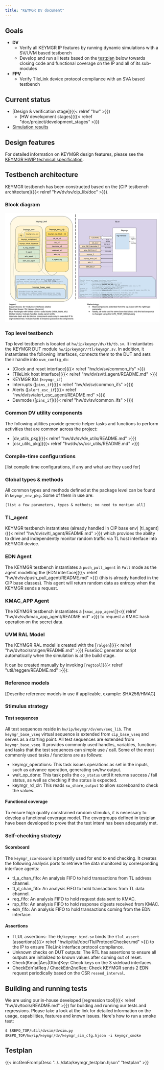 ```yaml
---
title: "KEYMGR DV document"
---
```


## Goals
* **DV**
  * Verify all KEYMGR IP features by running dynamic simulations with a SV/UVM based testbench
  * Develop and run all tests based on the [testplan](#testplan) below towards closing code and functional coverage on the IP and all of its sub-modules
* **FPV**
  * Verify TileLink device protocol compliance with an SVA based testbench

## Current status
* [Design & verification stage]({{< relref "hw" >}})
  * [HW development stages]({{< relref "doc/project/development_stages" >}})
* [Simulation results](https://reports.opentitan.org/hw/ip/keymgr/dv/latest/results.html)

## Design features
For detailed information on KEYMGR design features, please see the [KEYMGR HWIP technical specification](}}).

## Testbench architecture
KEYMGR testbench has been constructed based on the [CIP testbench architecture]({{< relref "hw/dv/sv/cip_lib/doc" >}}).

### Block diagram
![Block diagram](tb.svg)

### Top level testbench
Top level testbench is located at `hw/ip/keymgr/dv/tb/tb.sv`. It instantiates the KEYMGR DUT module `hw/ip/keymgr/rtl/keymgr.sv`.
In addition, it instantiates the following interfaces, connects them to the DUT and sets their handle into `uvm_config_db`:
* [Clock and reset interface]({{< relref "hw/dv/sv/common_ifs" >}})
* [TileLink host interface]({{< relref "hw/dv/sv/tl_agent/README.md" >}})
* KEYMGR IOs (`keymgr_if`)
* Interrupts ([`pins_if`]({{< relref "hw/dv/sv/common_ifs" >}}))
* Alerts ([`alert_esc_if`]({{< relref "hw/dv/sv/alert_esc_agent/README.md" >}}))
* Devmode ([`pins_if`]({{< relref "hw/dv/sv/common_ifs" >}}))

### Common DV utility components
The following utilities provide generic helper tasks and functions to perform activities that are common across the project:
* [dv_utils_pkg]({{< relref "hw/dv/sv/dv_utils/README.md" >}})
* [csr_utils_pkg]({{< relref "hw/dv/sv/csr_utils/README.md" >}})

### Compile-time configurations
[list compile time configurations, if any and what are they used for]

### Global types & methods
All common types and methods defined at the package level can be found in
`keymgr_env_pkg`. Some of them in use are:
```systemverilog
[list a few parameters, types & methods; no need to mention all]
```
### TL_agent
KEYMGR testbench instantiates (already handled in CIP base env) [tl_agent]({{< relref "hw/dv/sv/tl_agent/README.md" >}})
which provides the ability to drive and independently monitor random traffic via
TL host interface into KEYMGR device.

### EDN Agent
The KEYMGR testbench instantiates a `push_pull_agent` in `Pull` mode as the agent modelling the [EDN interface]({{< relref "hw/dv/sv/push_pull_agent/README.md" >}}) (this is already handled in the CIP base classes).
This agent will return random data as entropy when the KEYMGR sends a request.

### KMAC_APP Agent
The KEYMGR testbench instantiates a [`kmac_app_agent`](<{{ relref "hw/dv/sv/kmac_app_agent/README.md" >}}) to request a KMAC hash operation on the secret data.

### UVM RAL Model
The KEYMGR RAL model is created with the [`ralgen`]({{< relref "hw/dv/tools/ralgen/README.md" >}}) FuseSoC generator script automatically when the simulation is at the build stage.

It can be created manually by invoking [`regtool`]({{< relref "util/reggen/README.md" >}}):

### Reference models
[Describe reference models in use if applicable, example: SHA256/HMAC]

### Stimulus strategy
#### Test sequences
All test sequences reside in `hw/ip/keymgr/dv/env/seq_lib`.
The `keymgr_base_vseq` virtual sequence is extended from `cip_base_vseq` and serves as a starting point.
All test sequences are extended from `keymgr_base_vseq`.
It provides commonly used handles, variables, functions and tasks that the test sequences can simple use / call.
Some of the most commonly used tasks / functions are as follows:
* keymgr_operations: This task issues operations as set in the inputs, such as advance operation, generating sw/hw output.
* wait_op_done: This task polls the `op_status` until it returns success / fail status, as well as checking if the status is expected.
* keymgr_rd_clr: This reads `sw_share_output` to allow scoreboard to check the values.

#### Functional coverage
To ensure high quality constrained random stimulus, it is necessary to develop a functional coverage model.
The covergroups defined in testplan have been developed to prove that the test intent has been adequately met.

### Self-checking strategy
#### Scoreboard
The `keymgr_scoreboard` is primarily used for end to end checking.
It creates the following analysis ports to retrieve the data monitored by corresponding interface agents:
* tl_a_chan_fifo: An analysis FIFO to hold transactions from TL address channel.
* tl_d_chan_fifo: An analysis FIFO to hold transactions from TL data channel.
* req_fifo: An analysis FIFO to hold request data sent to KMAC.
* rsp_fifo: An analysis FIFO to hold response digests received from KMAC.
* edn_fifo: An analysis FIFO to hold transactions coming from the EDN interface.

#### Assertions
* TLUL assertions: The `tb/keymgr_bind.sv` binds the `tlul_assert` [assertions]({{< relref "hw/ip/tlul/doc/TlulProtocolChecker.md" >}}) to the IP to ensure TileLink interface protocol compliance.
* Unknown checks on DUT outputs: The RTL has assertions to ensure all outputs are initialized to known values after coming out of reset.
* Check(Kmac|Aes|Otbn)Key: Check keys on the 3 sideload interfaces.
* CheckEdn1stReq / CheckEdn2ndReq: Check KEYMGR sends 2 EDN request periodically based on the CSR `reseed_interval`.

## Building and running tests
We are using our in-house developed [regression tool]({{< relref "hw/dv/tools/README.md" >}}) for building and running our tests and regressions.
Please take a look at the link for detailed information on the usage, capabilities, features and known issues.
Here's how to run a smoke test:
```console
$ $REPO_TOP/util/dvsim/dvsim.py $REPO_TOP/hw/ip/keymgr/dv/keymgr_sim_cfg.hjson -i keymgr_smoke
```

## Testplan
{{< incGenFromIpDesc "../../data/keymgr_testplan.hjson" "testplan" >}}

